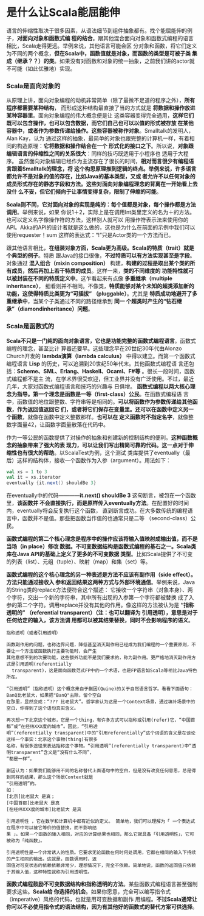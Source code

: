 是什么让Scala能屈能伸
================================================================================
语言的伸缩性取决于很多因素，从语法细节到组件抽象都有。找个能屈能伸的例子，**对面向对象和函数式编
程的结合**。跟其他混合面向对象和函数式编程的语言相比，Scala走得更远。举例来说，其他语言可能会区
分对象和函数，将它们定义为不同的两个概念，**但在Scala中，函数值就是对象，而函数的类型是可被子类
集成（继承？？）的类**。如果没有对函数和对象的统一抽象，之前我们讲的actor就不可能（如此优雅地）实现。

### Scala是面向对象的
从原理上讲，面向对象编程的动机非常简单（除了最微不足道的程序之外），**所有程序都需要某种结构**，
而形成这种结构最直接了当的方式就是 **将数据和操作放进某种容器里**。面向对象编程的伟大概念便是让
这类容器变得完全通用，**这样它们既可以包含操作，也可以包含数据，而它们自己也可以以值的形式被存放
在某他容器中，或者作为参数传递给操作。这些容器被称作对象**。Smalltalk的发明人，Alan Kay，认为
通过这样的抽象，最简单的对象也跟完整的计算机一样，有着相同的构造原理：**它将数据和操作结合在一个
形式化的接口之下**。所以说，**对象跟编辑语言的伸缩性之间的关系很大**：同样的技巧既适用于小程序也
适用于大程序。
虽然面向对象编辑已经作为主流存在了很长的时间，**相对而言很少有编程语言跟着Smalltalk的理念，将
这个构思原理推到逻辑的终点。举例来说，许多语言都允许不是对象的值的存在，比如Java的基本类型，又或
者允许不以任何对象的成员形式存在的静态字段和方法。这些对面向对象编程理念的背离在一开始看上去没什
么不妥，但它们倾向于让事情变得复杂，限制了伸缩的可能**。

**Scala则不同，它对面向对象的实现是纯的：每个值都是对象，每个操作都是方法调用**。举例来说，如果
你说1＋2，实际上是在调用Int类里定义的名为＋的方法。也可以定义名字像操作符的方法，这样别人就可以
用操作符表示法来使用你的API。Akka的API的设计者就是这么做的，这也是为什么在前面的示例中我们可以
使用requester！sum 这样的表达式：“!”只是Actor类的一个方法而已。

跟其他语言相比，**在组装对象方面，Scala更为高级。Scala的特质（trait）就是个典型的例子**。特质
跟Java的接口很像，**不过特质可以有方法实现甚至是字段**。对象通过 **混入组合（mixin composition）**
构建，**构建的过程是取出某个类的所有成员，然后再加上若干特质的成员**。这样一来，**类的不同维度的
功能特性就可以被封装在不同的特质定义中**。这乍看起来有点像 **多重继承（multiple inheritance）**，
细看则并不相同。不像类，**特质能够对某个未知的超类添加新的功能，这使得特质比类更为“可插拔”
（pluggable）**。尤其是 **特质成功地避开了多重继承中**，当某个子类通过不同的路径继承到 **同一
个超类时产生的“钻石继承”（diamondinheritance）问题**。

### Scala是函数式的
**Scala不只是一门纯的面向对象语言，它也是功能完整的函数式编程语言**。函数式编程的理念，甚至比计
算器还要早。这些理念早在20世纪30年代由Alonzo Church开发的 **lambda演算（lambda calculus）**
中得以建立。而第一个函数式编程语言 **Lisp** 的历史，可以追溯到20世纪50年代末。其他函数式编程语
言还包括：**Scheme、SML、Erlang、Haskell、Ocaml、F#等** 。很长一段时间，函数式编程都不是主
流，在学术界很受欢迎，但工业界并没有广泛使用。不过，最近几年，大家对函数式编程语言和技巧的兴趣与
日俱增。
**函数式编程以两大核心理念为指导。第一个理念是函数是一等（first-class）公民**。在函数式编程语
言中，函数值的地位跟整数、字符串等是相同的。**可以将函数作为参数传递给其他函数，作为返回值返回它
们，或者将它们保存在变量里。还可以在函数中定义另一个函数**，就像在函数中定义整数那样。**也可以在
定义函数时不指定名字**，就像整数字面量42，让函数字面量散落在代码中。

作为一等公民的函数提供了对操作的抽象和创建新的控制结构的便利。**这种函数概念的抽象带来了强大的表
现力，可以让我们写出精简可靠的代码。这一点对于伸缩性也有很大的帮助**。以ScalaTest为例，这个测试
类库提供了eventually（最后）这样的结构体，接收一个函数作为入参（argument）。用法如下：
```scala
val xs = 1 to 3
val it = xs.iterator
eventually {it.next() shouldBe 3}
```
在eventually中的代码————**it.next() shouldBe 3** 这句断言，被包在一个函数里，**该函数并
不会直接执行，而是原样传入eventually方法**。在配置好的时间内，eventually将会反复执行这个函数，
直到断言成功。在大多数传统的编程语言中，函数并不是值。那些把函数当作值的也通常只是二等
（second-class）公民。

**函数式编程的第二个核心理念是程序中的操作应该将输入值映射成输出值，而不是当场（in place）修改
数据。不可变数据结构是函数式编程的基石之一。Scala类库在Java API的基础上定义了更多的不可变数据
类型**。比如Scala提供了不可变的列表（list）、元组（tuple）、映射（map）和集（set）等。

**函数式编程的这个核心理念的另一种表述是方法不应该有副作用（side effect）。方法只能通过接收入
参和返回结果这两种方式与外部环境通信**。举例来说，Java的String类的replace方法便符合这个描述：
它接收一个字符串（对象本身）、两个字符，交出一个新的字符串，其中所有出现的入参第一个字符都被替换
成了入参的第二个字符。调用replace并没有其他的作用。像这样的方法被认为是 **“指称透明的”
（referential transparent）（注：也可以翻译为 引用透明），意思是对于任何给定的输入，该方法调
用都可以被其结果替换，同时不会影响程序的语义**。
```
指称透明（或者引用透明）

函数副作用的问题，也称边界问题，降低甚至消灭副作用已经成为我们编程的一个重要原则，不要让一个方法或函数执行主要功能时，会产生
其他意想不到的次要功能，这些额外功能不是我们要求的，称为副作用。更严格地消灭副作用方式是引用透明(referentially
  transparent)，这是面向函数范式FP中的一个术语，也是FP语言如Scala等相比Java特色所在。

“引用透明”（指称透明）这个概念来自于蒯因(Quine)的关于自然语言哲学。看看下面语句：BanQ比老鼠大，如果把"BanQ"去除，留个空白
在那里，显然变成：“??? 比老鼠大”。哲学家认为这是一个Context场景，通过填补场景中的空白，你得到了这个语句真实含义。

再次想一下北京这个城市，它是一个thing，有许多方式可以指称或引用(refer)它，“中国首都”或“在经纬XXX度的城市”。因此，“引用透
明”(referentially transparent)中的“引用referentially”这个词语的含义是在谈论这样一个事实：北京这个事物(thing)有很多
名称，有很多途径来表达指称这个事物。“引用透明”(referentially transparent)中“透明transparent”含义是“没有什么不同”，
“都是一样”。

蒯因认为：如果我们能够用不同的名称替代上面语句中的空白，但是没有改变任何意思，总是得到同样的结果，那么这个场景Context就是
“引用透明”的。
如：
[北京]比老鼠大 是真；
[中国首都]比老鼠大 是真
[在经纬XXX度的城市]比老鼠大 是真

引用透明性 ，它在数学和计算机中都有近似的定义。 简单地，我们可以理解为「 一个表达式在程序中可以被它等价的值替换，而不影响结
果 」。如果一个函数的输入相同，对应的计算结果也相同，那么它就具备「引用透明性」，它可被称为「纯函数」。

引用透明性是一个非常诱人的性质。它要求无论函数在何时何处调用，它都在相同的输入下持续的产生相同的输出。这就是，函数调用时，返
回值对可变状态的依赖依赖非常少，理想情况下，完全不依赖。简单地说，函数的返回值只依赖于其输入值，这种特性就称为引用透明性。
```

**函数式编程鼓励不可变数据结构和指称透明的方法**。某些函数式编程语言甚至强制要求这些。**Scala给
你选择的机会**。如果你愿意，完全可以编写指令式（imperative）风格的代码，也就是用可变数据和副作
用编程。**不过Scala通常让你可以不必使用指令式的语法结构，因为有其他好的函数式的替代方案可供选择**。
